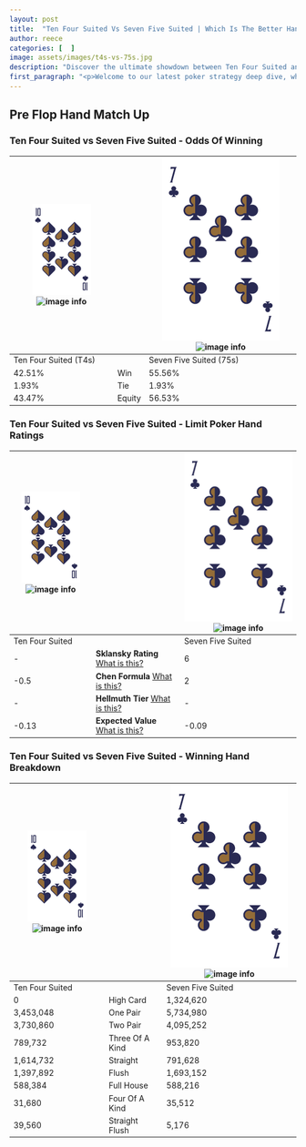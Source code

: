 ```yaml
---
layout: post
title:  "Ten Four Suited Vs Seven Five Suited | Which Is The Better Hand In Poker? A Complete Guide"
author: reece
categories: [  ]
image: assets/images/t4s-vs-75s.jpg
description: "Discover the ultimate showdown between Ten Four Suited and Seven Five Suited in poker! Uncover the odds, strategies, and scenarios where one hand triumphs over the other. Get ready to up your poker game with this thrilling analysis."
first_paragraph: "<p>Welcome to our latest poker strategy deep dive, where we're pitting two distinct hands against each other in a high-stakes showdown: Ten Four Suited vs Seven Five Suited.</p><p>In the dynamic world of poker, every decision counts, and knowing which hand holds the upper hand is key to your success at the table.</p><p>In this article, we'll dissect these two hands, explore the scenarios where one dominates the other, and equip you with the knowledge to make strategic choices that can tip the odds in your favor.</p><p>Get ready to unravel the intriguing dynamics of these poker hands and elevate your game to new heights.</p>"
---
```




[comment]: # (sp0)

## Pre Flop Hand Match Up

<div class="table hand-ratings" markdown="1"> 



### Ten Four Suited vs Seven Five Suited - Odds Of Winning


    
| ![image info](assets/images/hand1/T.png) ![image info](assets/images/hand1/4s.png) |  | ![image info](assets/images/hand2/7.png) ![image info](assets/images/hand2/5s.png) |
| -------- | -------- | -------- |
| Ten Four Suited (T4s) |  | Seven Five Suited (75s) |
| 42.51% | Win | 55.56% |
| 1.93% | Tie | 1.93% |
| 43.47% | Equity | 56.53% |




[comment]: # (sp1)



### Ten Four Suited vs Seven Five Suited - Limit Poker Hand Ratings


    
| ![image info](assets/images/hand1/T.png) ![image info](assets/images/hand1/4s.png) |  | ![image info](assets/images/hand2/7.png) ![image info](assets/images/hand2/5s.png) |
| -------- | -------- | -------- |
| Ten Four Suited |  | Seven Five Suited |
| - | **Sklansky Rating** [What is this?](/sklansky-rating-explained) | 6 |
| -0.5 | **Chen Formula** [What is this?](/chen-formula-explained) | 2 |
| - | **Hellmuth Tier** [What is this?](/Hellmuth-tier-explained) | - |
| -0.13 | **Expected Value** [What is this?](/expected-value-explained) | -0.09 |




[comment]: # (sp2)



### Ten Four Suited vs Seven Five Suited - Winning Hand Breakdown


    
| ![image info](assets/images/hand1/T.png) ![image info](assets/images/hand1/4s.png) |  | ![image info](assets/images/hand2/7.png) ![image info](assets/images/hand2/5s.png) |
| -------- | -------- | -------- |
| Ten Four Suited |  | Seven Five Suited |
| 0 | High Card | 1,324,620 |
| 3,453,048 | One Pair | 5,734,980 |
| 3,730,860 | Two Pair | 4,095,252 |
| 789,732 | Three Of A Kind | 953,820 |
| 1,614,732 | Straight | 791,628 |
| 1,397,892 | Flush | 1,693,152 |
| 588,384 | Full House | 588,216 |
| 31,680 | Four Of A Kind | 35,512 |
| 39,560 | Straight Flush | 5,176 |




[comment]: # (sp3)



</div>

[comment]: # (sp4)



[comment]: # (sp5)

